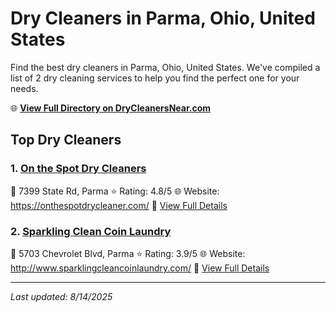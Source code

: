 # Dry Cleaners in Parma, Ohio, United States

Find the best dry cleaners in Parma, Ohio, United States. We've compiled a list of 2 dry cleaning services to help you find the perfect one for your needs.

🌐 **[View Full Directory on DryCleanersNear.com](https://drycleanersnear.com/city/US/Ohio/Parma)**

## Top Dry Cleaners

### 1. [On the Spot Dry Cleaners](https://drycleanersnear.com/dryCleaner/6875b6359b5c02c2ea277cbc/on-the-spot-dry-cleaners)
📍 7399 State Rd, Parma
⭐ Rating: 4.8/5
🌐 Website: https://onthespotdrycleaner.com/
🔗 [View Full Details](https://drycleanersnear.com/dryCleaner/6875b6359b5c02c2ea277cbc/on-the-spot-dry-cleaners)

### 2. [Sparkling Clean Coin Laundry](https://drycleanersnear.com/dryCleaner/6875b6859b5c02c2ea277ff3/sparkling-clean-coin-laundry)
📍 5703 Chevrolet Blvd, Parma
⭐ Rating: 3.9/5
🌐 Website: http://www.sparklingcleancoinlaundry.com/
🔗 [View Full Details](https://drycleanersnear.com/dryCleaner/6875b6859b5c02c2ea277ff3/sparkling-clean-coin-laundry)


---

*Last updated: 8/14/2025*
